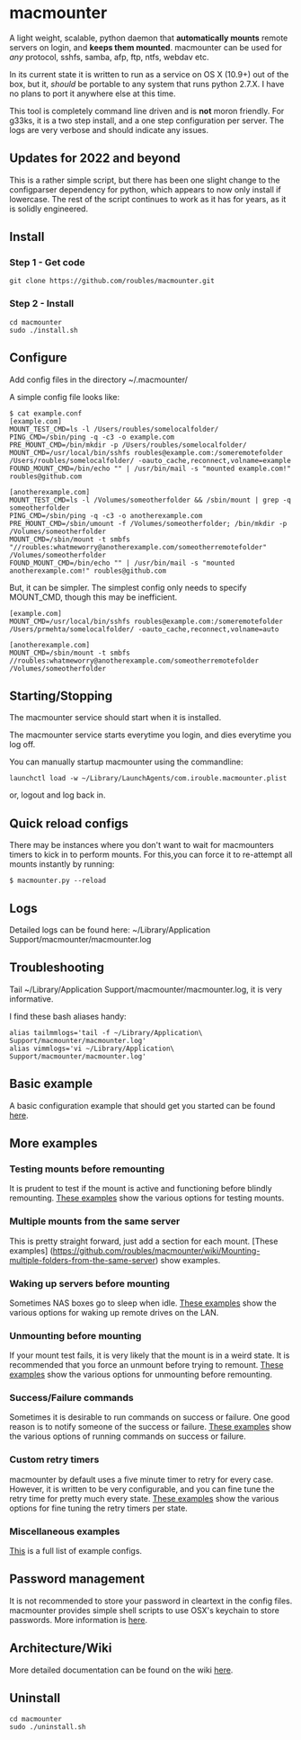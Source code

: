 # macmounter

A light weight, scalable, python daemon that **automatically mounts** remote servers on login, and **keeps them mounted**. macmounter can be used for *any* protocol, sshfs, samba, afp, ftp, ntfs, webdav etc. 

In its current state it is written to run as a service on OS X (10.9+) out of the box, but it, _should_ be portable to any system that runs python 2.7.X. I have no plans to port it anywhere else at this time.

This tool is completely command line driven and is **not** moron friendly. For g33ks, it is a two step install, and a one step configuration per server. The logs are very verbose and should indicate any issues.

## Updates for 2022 and beyond
This is a rather simple script, but there has been one slight change to the configparser dependency for python, which appears to now only install if lowercase. The rest of the 
script continues to work as it has for years, as it is solidly engineered.

## Install

### Step 1 - Get code
```
git clone https://github.com/roubles/macmounter.git
```

### Step 2 - Install
```
cd macmounter
sudo ./install.sh
```

## Configure
Add config files in the directory ~/.macmounter/

A simple config file looks like:
```
$ cat example.conf
[example.com]
MOUNT_TEST_CMD=ls -l /Users/roubles/somelocalfolder/
PING_CMD=/sbin/ping -q -c3 -o example.com 
PRE_MOUNT_CMD=/bin/mkdir -p /Users/roubles/somelocalfolder/
MOUNT_CMD=/usr/local/bin/sshfs roubles@example.com:/someremotefolder /Users/roubles/somelocalfolder/ -oauto_cache,reconnect,volname=example
FOUND_MOUNT_CMD=/bin/echo "" | /usr/bin/mail -s "mounted example.com!" roubles@github.com

[anotherexample.com]
MOUNT_TEST_CMD=ls -l /Volumes/someotherfolder && /sbin/mount | grep -q someotherfolder
PING_CMD=/sbin/ping -q -c3 -o anotherexample.com
PRE_MOUNT_CMD=/sbin/umount -f /Volumes/someotherfolder; /bin/mkdir -p /Volumes/someotherfolder
MOUNT_CMD=/sbin/mount -t smbfs "//roubles:whatmeworry@anotherexample.com/someotherremotefolder" /Volumes/someotherfolder
FOUND_MOUNT_CMD=/bin/echo "" | /usr/bin/mail -s "mounted anotherexample.com!" roubles@github.com
```

But, it can be simpler. The simplest config only needs to specify MOUNT_CMD, though this may be inefficient.
```
[example.com]
MOUNT_CMD=/usr/local/bin/sshfs roubles@example.com:/someremotefolder /Users/prmehta/somelocalfolder/ -oauto_cache,reconnect,volname=auto

[anotherexample.com]
MOUNT_CMD=/sbin/mount -t smbfs //roubles:whatmeworry@anotherexample.com/someotherremotefolder /Volumes/someotherfolder
```

## Starting/Stopping

The macmounter service should start when it is installed. 

The macmounter service starts everytime you login, and dies everytime you log off. 

You can manually startup macmounter using the commandline:
```
launchctl load -w ~/Library/LaunchAgents/com.irouble.macmounter.plist
```
or, logout and log back in.

## Quick reload configs
There may be instances where you don't want to wait for macmounters timers to kick in to perform mounts. For this,you can force it to re-attempt all mounts instantly by running:
```
$ macmounter.py --reload
```

## Logs

Detailed logs can be found here: ~/Library/Application Support/macmounter/macmounter.log

## Troubleshooting

Tail ~/Library/Application Support/macmounter/macmounter.log, it is very informative.

I find these bash aliases handy:
```
alias tailmmlogs='tail -f ~/Library/Application\ Support/macmounter/macmounter.log'
alias vimmlogs='vi ~/Library/Application\ Support/macmounter/macmounter.log'
```

## Basic example

A basic configuration example that should get you started can be found [here](https://github.com/roubles/macmounter/wiki/basic-example).

## More examples

### Testing mounts before remounting
It is prudent to test if the mount is active and functioning before blindly remounting. [These examples](https://github.com/roubles/macmounter/wiki/testing-mounts) show the various options for testing mounts.

### Multiple mounts from the same server
This is pretty straight forward, just add a section for each mount. [These examples] (https://github.com/roubles/macmounter/wiki/Mounting-multiple-folders-from-the-same-server) show examples.

### Waking up servers before mounting
Sometimes NAS boxes go to sleep when idle. [These examples](https://github.com/roubles/macmounter/wiki/wakeup-server-before-mounting) show the various options for waking up remote drives on the LAN. 

### Unmounting before mounting
If your mount test fails, it is very likely that the mount is in a weird state. It is recommended that you force an unmount before trying to remount. [These examples](https://github.com/roubles/macmounter/wiki/unmount-before-mount) show the various options for unmounting before remounting.

### Success/Failure commands
Sometimes it is desirable to run commands on success or failure. One good reason is to notify someone of the success or failure. [These examples](https://github.com/roubles/macmounter/wiki/status-notification-commands) show the various options of running commands on success or failure.

### Custom retry timers
macmounter by default uses a five minute timer to retry for every case. However, it is written to be very configurable, and you can fine tune the retry time for pretty much every state. [These examples](https://github.com/roubles/macmounter/wiki/configure-polling-intervals) show the various options for fine tuning the retry timers per state.

### Miscellaneous examples
[This](https://github.com/roubles/macmounter/wiki/Example-Configs) is a full list of example configs.

## Password management

It is not recommended to store your password in cleartext in the config files. macmounter provides simple shell scripts to use OSX's keychain to store passwords. More information is [here](https://github.com/roubles/macmounter/wiki/password-management).

## Architecture/Wiki

More detailed documentation can be found on the wiki [here](https://github.com/roubles/macmounter/wiki).

## Uninstall
```
cd macmounter
sudo ./uninstall.sh
```
